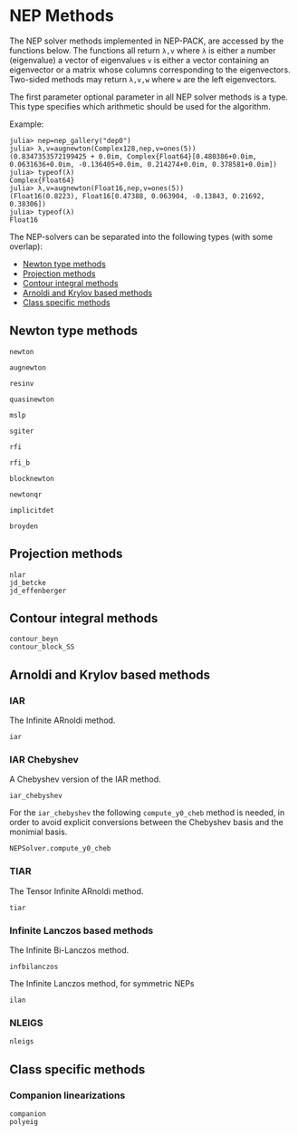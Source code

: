 # NEP Methods

The NEP solver methods implemented in NEP-PACK, are accessed by
the functions below. The functions all return ``λ,v`` where
``λ`` is either a number (eigenvalue) a vector of eigenvalues
``v`` is either a vector containing an eigenvector
or a matrix whose columns corresponding to the eigenvectors. 
Two-sided methods may return ``λ,v,w`` where ``w`` are the left eigenvectors.

The first parameter optional parameter in all NEP solver methods
is a type. This type specifies which arithmetic should be used
for the algorithm.

Example:

```julia-repl
julia> nep=nep_gallery("dep0")
julia> λ,v=augnewton(Complex128,nep,v=ones(5))
(0.8347353572199425 + 0.0im, Complex{Float64}[0.480386+0.0im, 0.0631636+0.0im, -0.136405+0.0im, 0.214274+0.0im, 0.378581+0.0im])
julia> typeof(λ)
Complex{Float64}
julia> λ,v=augnewton(Float16,nep,v=ones(5))
(Float16(0.8223), Float16[0.47388, 0.063904, -0.13843, 0.21692, 0.38306])
julia> typeof(λ)
Float16
```

The NEP-solvers can be separated into the following types (with some overlap):

* [Newton type methods](methods.md#Newton-type-methods-1)
* [Projection methods](methods.md#Projection-methods-1)
* [Contour integral methods](methods.md#Contour-integral-methods-1)
* [Arnoldi and Krylov based methods](methods.md#Arnoldi-and-Krylov-based-methods-1)
* [Class specific methods](methods.md#Class-specific-methods-1) 

## Newton type methods
```@docs
newton
```
```@docs
augnewton
```
```@docs
resinv
```
```@docs
quasinewton
```
```@docs
mslp
```
```@docs
sgiter
```
```@docs
rfi
```
```@docs
rfi_b
```
```@docs
blocknewton
```
```@docs
newtonqr
```
```@docs
implicitdet
```
```@docs
broyden
```
## Projection methods
```@docs
nlar
jd_betcke
jd_effenberger
```

## Contour integral methods

```@docs
contour_beyn
contour_block_SS
```

## Arnoldi and Krylov based methods



### IAR
The Infinite ARnoldi method.
```@docs
iar
```

### IAR Chebyshev
A Chebyshev version of the IAR method.

```@docs
iar_chebyshev
```
For the `iar_chebyshev` the following `compute_y0_cheb` method is needed, in order
to avoid explicit conversions between the Chebyshev basis and the monimial basis.

```@docs
NEPSolver.compute_y0_cheb
```


### TIAR
The Tensor Infinite ARnoldi method.

```@docs
tiar
```

### Infinite Lanczos based methods
The Infinite Bi-Lanczos method.
```@docs
infbilanczos
```
The Infinite Lanczos method, for symmetric NEPs
```@docs
ilan
```

### NLEIGS
```@docs
nleigs
```


## Class specific methods

### Companion linearizations
```@docs
companion
polyeig
```
